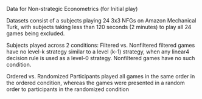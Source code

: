 Data for Non-strategic Econometrics (for Initial play)

Datasets consist of a subjects playing 24 3x3 NFGs on Amazon Mechanical Turk, with subjects taking less than 120 seconds (2 minutes) to play all 24 games being excluded.

Subjects played across 2 conditions: 
Filtered vs. Nonfiltered
	filtered games have no level-k strategy similar to a level (k-1) strategy, when any linear4 decision rule is used as a level-0 strategy. Nonfiltered games have no such condition.

Ordered vs. Randomized
	Participants played all games in the same order in the ordered condition, whereas the games were presented in a random order to participants in the randomized condition

